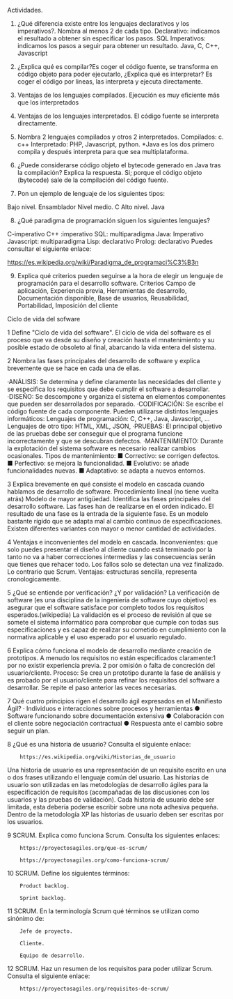 Actividades. 

1. ¿Qué diferencia existe entre los lenguajes declarativos y los imperativos?. Nombra al menos 2 de cada tipo.
	Declarativo: indicamos el resultado a obtener sin especificar los pasos. SQL
	Imperativos: indicamos los pasos a seguir para obtener un resultado. Java, C, C++, Javascript
2. ¿Explica qué es compilar?Es coger el código fuente, se transforma en código objeto para poder ejecutarlo,
 ¿Explica qué es interpretar? Es coger el código por lineas, las interpreta y ejecuta directamente.

3. Ventajas de los lenguajes compilados.
     Ejecución es muy eficiente más que los interpretados

4. Ventajas de los lenguajes interpretados.
El código fuente se interpreta directamente. 

5. Nombra 2 lenguajes compilados y otros 2 interpretados.
Compilados: c. c++
Interpretado: PHP, Javascript, python.
*Java es los dos primero compila y después interpreta para que sea multiplataforma.

6. ¿Puede considerarse código objeto el bytecode generado en Java tras la compilación? Explica la respuesta.
Si; porque el código objeto (bytecode) sale de la compilación del código fuente.

7. Pon un ejemplo de lenguaje de los siguientes tipos:

Bajo nivel. Ensamblador
Nivel medio. C
Alto nivel. Java

8. ¿Qué paradigma de programación siguen los siguientes lenguajes?

C-imperativo
C++ :imperativo
SQL: multiparadigma
Java: Imperativo
Javascript: multiparadigma
Lisp: declarativo
Prolog: declarativo
Puedes consultar el siguiente enlace:

https://es.wikipedia.org/wiki/Paradigma_de_programaci%C3%B3n

9. Explica qué criterios pueden seguirse a la hora de elegir un lenguaje de programación para el desarrollo software.
Criterios Campo de aplicación, 
Experiencia previa,
Herramientas de desarrollo, 
Documentación disponible, 
Base de usuarios, Reusabilidad, 
Portabilidad, 
Imposición del cliente

Ciclo de vida del sofware


1 Define "Ciclo de vida del software".
El ciclo de vida del software es el proceso que va desde su diseño y creación hasta el mnatenimiento y su posible estado de obsoleto al final, abarcando la vida entera del sistema.

2 Nombra las fases principales del desarrollo de software y explica brevemente que se hace en cada una de ellas.

·ANÁLISIS: Se determina y define claramente las necesidades del cliente y se especifica los requisitos que debe cumplir el software a desarrollar.
·DISEÑO: Se descompone y organiza el sistema en elementos componentes que pueden ser desarrollados por separado.
·CODIFICACIÓN: Se escribe el código fuente de cada componente. Pueden utilizarse distintos lenguajes informáticos: Lenguajes de programación: C, C++, Java,
Javascript, ... Lenguajes de otro tipo: HTML, XML, JSON,
·PRUEBAS: El principal objetivo de las pruebas debe ser conseguir que el programa funcione incorrectamente y que se descubran defectos.
·MANTENIMIENTO: Durante la explotación del sistema software es necesario realizar cambios ocasionales. Tipos de mantenimiento:
■ Correctivo: se corrigen defectos.
■ Perfectivo: se mejora la funcionalidad.
■ Evolutivo: se añade funcionalidades nuevas.
■ Adaptativo: se adapta a nuevos entornos.


3 Explica brevemente en qué consiste el modelo en cascada cuando hablamos de desarrollo de software. Procedimiento lineal (no tiene vuelta atrás)
Modelo de mayor antigüedad. Identifica las fases principales del desarrollo software. Las fases han de realizarse en el orden indicado. El resultado de una fase es la entrada de la siguiente fase. Es un modelo bastante rígido que se adapta mal al cambio continuo de especificaciones. Existen diferentes variantes con mayor o menor cantidad de actividades.

 4 Ventajas e inconvenientes del modelo en cascada.
 Inconvenientes: que solo puedes presentar el diseño al cliente cuando está terminado por la tanto no va a haber correcciones intermedias y las consecuencias serán que tienes que rehacer todo. Los fallos solo se detectan una vez finalizado. Lo contrario que Scrum.
 Ventajas: estructuras sencilla, representa cronologicamente.

 5 ¿Qué se entiende por verificación? ¿Y por validación?
  La verificación de software (es una disciplina de la ingeniería de software cuyo objetivo) es asegurar que el software satisface por completo todos los requisitos esperados.(wikipedia)
  La validación es el proceso de revisión al que se somete el sistema informático para comprobar que cumple con todas sus especificaciones y es capaz de realizar su cometido en cumplimiento con la normativa aplicable y el uso esperado por el usuario regulado.

 6 Explica cómo funciona el modelo de desarrollo mediante creación de prototipos.
  A menudo los requisitos no están especificados claramente:1 por no existir experiencia previa. 2 por omisión o falta de concreción del usuario/cliente.
  Proceso: Se crea un prototipo durante la fase de análisis y es probado por el usuario/cliente para refinar los requisitos del software a desarrollar. Se repite el paso    	anterior las veces necesarias.
 
7 Qué cuatro principios rigen el desarrollo ágil expresados en el Manifiesto Ágil?
· Individuos e interacciones sobre procesos y herramientas
● Software funcionando sobre documentación extensiva
● Colaboración con el cliente sobre negociación contractual
● Respuesta ante el cambio sobre seguir un plan.

 8 ¿Qué es una historia de usuario? Consulta el siguiente enlace:

        https://es.wikipedia.org/wiki/Historias_de_usuario
 Una historia de usuario es una representación de un requisito escrito en una o dos frases utilizando el lenguaje común del usuario. Las historias de usuario son utilizadas en las metodologías de desarrollo ágiles para la especificación de requisitos (acompañadas de las discusiones con los usuarios y las pruebas de validación). Cada historia de usuario debe ser limitada, esta debería poderse escribir sobre una nota adhesiva pequeña. Dentro de la metodología XP las historias de usuario deben ser escritas por los usuarios.
  
9 SCRUM. Explica como funciona Scrum. Consulta los siguientes enlaces:

        https://proyectosagiles.org/que-es-scrum/

        https://proyectosagiles.org/como-funciona-scrum/


10 SCRUM. Define los siguientes términos:

        Product backlog.

        Sprint backlog.


11 SCRUM. En la terminología Scrum qué términos se utilizan como sinónimo de:

        Jefe de proyecto.

        Cliente.

        Equipo de desarrollo.


12 SCRUM. Haz un resumen de los requisitos para poder utilizar Scrum. Consulta el siguiente enlace:

        https://proyectosagiles.org/requisitos-de-scrum/



